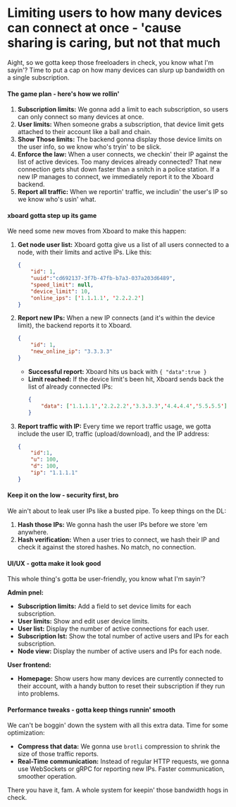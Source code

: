 # Limiting users to how many devices can connect at once - 'cause sharing is caring, but not that much

Aight, so we gotta keep those freeloaders in check, you know what I'm sayin'? Time to put a cap on how many devices can slurp up bandwidth on a single subscription. 

#### The game plan - here's how we rollin'

1. **Subscription limits:**  We gonna add a limit to each subscription, so users can only connect so many devices at once.
2. **User limits:** When someone grabs a subscription, that device limit gets attached to their account like a ball and chain.
3. **Show Those limits:** The backend gonna display those device limits on the user info, so we know who's tryin' to be slick. 
4. **Enforce the law:** When a user connects, we checkin' their IP against the list of active devices. Too many devices already connected?  That new connection gets shut down faster than a snitch in a police station. If a new IP manages to connect, we immediately report it to the Xboard backend.
5. **Report all traffic:** When we reportin' traffic, we includin' the user's IP so we know who's usin' what.

#### xboard gotta step up its game

We need some new moves from Xboard to make this happen:

1. **Get node user list:**  Xboard gotta give us a list of all users connected to a node, with their limits and active IPs. Like this:

   ```json
   { 
       "id": 1, 
       "uuid":"cd692137-3f7b-47fb-b7a3-037a203d6489", 
       "speed_limit": null, 
       "device_limit": 10, 
       "online_ips": ['1.1.1.1', '2.2.2.2']
   }
   ```

2. **Report new IPs:** When a new IP connects (and it's within the device limit), the backend reports it to Xboard.

   ```json
   {   
       "id": 1, 
       "new_online_ip": "3.3.3.3" 
   } 
   ```

   * **Successful report:** Xboard hits us back with  `{ "data":true }`
   * **Limit reached:**  If the device limit's been hit, Xboard sends back the list of already connected IPs:
     ```json
     {   
         "data": ['1.1.1.1','2.2.2.2','3.3.3.3','4.4.4.4','5.5.5.5']
     }
     ```

3. **Report traffic with IP:**  Every time we report traffic usage, we gotta include the user ID, traffic (upload/download), and the IP address:

   ```json
   {   
       "id":1, 
       "u": 100, 
       "d": 100, 
       "ip": "1.1.1.1"
   }
   ```

#### Keep it on the low -  security first, bro

We ain't about to leak user IPs like a busted pipe. To keep things on the DL:

1. **Hash those IPs:** We gonna hash the user IPs before we store 'em anywhere. 
2. **Hash verification:** When a user tries to connect, we hash their IP and check it against the stored hashes. No match, no connection. 

#### UI/UX - gotta make it look good

This whole thing's gotta be user-friendly, you know what I'm sayin'? 

**Admin pnel:**

* **Subscription limits:** Add a field to set device limits for each subscription.
* **User limits:**  Show and edit user device limits.
* **User list:** Display the number of active connections for each user.
* **Subscription lst:**  Show the total number of active users and IPs for each subscription.
* **Node view:** Display the number of active users and IPs for each node. 

**User frontend:**

* **Homepage:**  Show users how many devices are currently connected to their account, with a handy button to reset their subscription if they run into problems. 

#### Performance tweaks - gotta keep things runnin' smooth

We can't be boggin' down the system with all this extra data. Time for some optimization:

* **Compress that data:** We gonna use `brotli` compression to shrink the size of those traffic reports.
* **Real-Time communication:**  Instead of regular HTTP requests, we gonna use WebSockets or gRPC for reporting new IPs. Faster communication, smoother operation. 

There you have it, fam. A whole system for keepin' those bandwidth hogs in check. 
